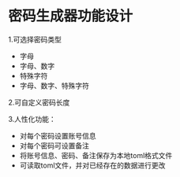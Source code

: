# 密码生成器功能设计

1.可选择密码类型
 - 字母
 - 字母、数字
 - 特殊字符
 - 字母、数字、特殊字符

2.可自定义密码长度

3.人性化功能：
 - 对每个密码设置账号信息
 - 对每个密码可设置备注
 - 将账号信息、密码、备注保存为本地toml格式文件
 - 可读取toml文件，并对已经存在的数据进行更改